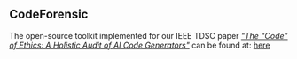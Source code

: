 ## CodeForensic

<!--
**codeforensic/CodeForensic** is a ✨ _special_ ✨ repository because its `README.md` (this file) appears on your GitHub profile.

Here are some ideas to get you started:

- 🔭 I’m currently working on ...
- 🌱 I’m currently learning ...
- 👯 I’m looking to collaborate on ...
- 🤔 I’m looking for help with ...
- 💬 Ask me about ...
- 📫 How to reach me: ...
- 😄 Pronouns: ...
- ⚡ Fun fact: ...
-->

The open-source toolkit implemented for our IEEE TDSC paper [*"The “Code” of Ethics: A Holistic Audit of AI Code Generators"*](https://ieeexplore.ieee.org/abstract/document/10440501) can be found at: [here](https://github.com/wanlunsec/CodeForensic)
